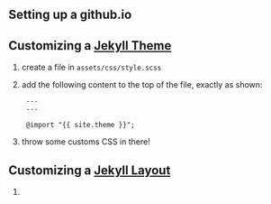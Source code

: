 ## Setting up a github.io

## Customizing a [Jekyll Theme](https://help.github.com/articles/customizing-css-and-html-in-your-jekyll-theme/#customizing-your-jekyll-themes-css)
1. create a file in `assets/css/style.scss`
2. add the following content to the top of the file, exactly as shown:

   ```
    ---
    ---

    @import "{{ site.theme }}";
   ```
3. throw some customs CSS in there! 

## Customizing a [Jekyll Layout](https://help.github.com/articles/customizing-css-and-html-in-your-jekyll-theme/#customizing-your-jekyll-themes-html-layout)
1. 